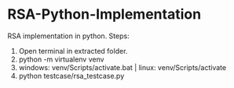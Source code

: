 # RSA-Python-Implementation
RSA implementation in python.
Steps:
1) Open terminal in extracted folder.
2) python -m virtualenv venv
3) windows: venv/Scripts/activate.bat | linux: venv/Scripts/activate
4) python testcase/rsa_testcase.py
